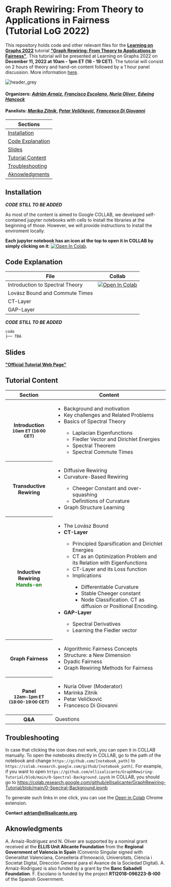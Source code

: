 # Graph Rewiring: From Theory to Applications in Fairness <br>(Tutorial LoG 2022)
This repository holds code and other relevant files for the [**Learning on Graphs 2022**](https://logconference.org/) tutorial **["Graph Rewiring: From Theory to Applications in Fairness"](https://ellisalicante.org/tutorials/GraphRewiring)**. This tutorial will be presented at Learning on Graphs 2022 on **December 11, 2022 at 10am - 1pm ET (16 - 19 CET)**. The tutorial will consist on 2 hours of theory and hand-on content followed by a 1 hour panel discussion. More information [here](https://ellisalicante.org/tutorials/GraphRewiring).


![header_grey](https://user-images.githubusercontent.com/33413560/204992639-8fdb4ebe-0389-4950-b6e7-de414cc3d7b8.png)


#### Organizers: [*Adrián Arnaiz*](https://ellisalicante.org/tutorials/GraphRewiring), [*Francisco Escolano*](https://ellisalicante.org/tutorials/GraphRewiring), [*Nuria Oliver*](https://ellisalicante.org/tutorials/GraphRewiring), [*Edwing Hancock*](https://ellisalicante.org/tutorials/GraphRewiring)
#### Panelists: [*Marika Zitnik*](https://ellisalicante.org/tutorials/GraphRewiring), [*Petar Veličković*](https://ellisalicante.org/tutorials/GraphRewiring), [*Francesco Di Giovanni*](https://ellisalicante.org/tutorials/GraphRewiring)

|Sections|
|-|
| [Installation](#installation)|
| [Code Explanation](#code-explanation)|
| [Slides](#slides)|
| [Tutorial Content](#tutorial-content)|
| [Troubleshooting](#troubleshooting)|
| [Aknowledgments](#aknowledgments) |


## Installation
***CODE STILL TO BE ADDED***

As most of the content is aimed to Google COLLAB, we developed self-contained jupyter notebooks with cells to install the libraries at the beginning of those. However, we will provide instructions to install the enviroment locally.

**Each jupyter notebook has an icon at the top to open it in COLLAB by simply clicking on it**: [![Open In Colab](https://colab.research.google.com/assets/colab-badge.svg)](https://colab.research.google.com/github/ellisalicante/GraphRewiring-Tutorial/blob/main/0-Spectral-Background.ipynb).


## Code Explanation

| File | Collab|
|-|-|
| Introduction to Spectral Theory |[![Open In Colab](https://colab.research.google.com/assets/colab-badge.svg)](https://colab.research.google.com/github/ellisalicante/GraphRewiring-Tutorial/blob/main/0-Spectral-Background.ipynb)|
| Lovász Bound and Commute Times | |
| CT-Layer | |
| GAP-Layer| | 

***CODE STILL TO BE ADDED***
```bash
code
├── TBA
```

## Slides
**["Official Tutorial Web Page"](https://ellisalicante.org/tutorials/GraphRewiring)**

## Tutorial Content

<div class="table-responsive">
<table class="table table-bordered text-center table-striped">
  <thead>
    <tr>
      <th scope="col" class="text-right">Section</th>
      <th scope="col" class="text-left">Content</th>
    </tr>
  </thead>
  <tbody>
    <tr>
      <th class="text-right align-middle">Introduction<br><small>10am ET (16:00 CET)</small></th>
      <td class="text-left align-middle">
      <ul>
        <li>Background and motivation</li>
        <li>Key challenges and Related Problems</li>
        <li>Basics of Spectral Theory</li>
        <ul> 
          <li>Laplacian Eigenfunctions</li>
          <li>Fiedler Vector and Dirichlet Energies</li>
          <li>Spectral Theorem</li>
          <li>Spectral Commute Times</li>
        </ul>
      </ul></td>
    </tr>
    <tr>
      <th class="text-right align-middle">Transductive Rewiring</th>
      <td class="text-left align-middle">
      <ul> 
        <li>Diffusive Rewiring</li>
        <li>Curvature-Based Rewiring</li>
        <ul>
          <li>Cheeger Constant and over-squashing</li>
          <li>Definitions of Curvature</li>
        </ul>
        <li>Graph Structure Learning</li>
      </ul></td>
    </tr>
    <tr>
      <th class="text-right align-middle">Inductive Rewiring<br><span style="color:green">Hands-on</span></th>
      <td class="text-left align-middle">
      <ul>
        <li>The Lovász Bound</li>
        <li><b>CT-Layer</b></li>
        <ul>
          <li>Principled Sparsification and Dirichlet Energies</li>
          <li>CT as an Optimization Problem and its Relation with Eigenfunctions</li>
          <li>CT-Layer and its Loss function</li>
          <li>Implications</li>
          <ul>
            <li>Differentiable Curvature</li>
            <li>Stable Cheeger constant</li>
            <li>Node Classification. CT as diffusion or Positional Encoding.</li>
          </ul>
        </ul>
        <li><b>GAP-Layer</b></li>
        <ul>
          <li>Spectral Derivatives</li>
          <li>Learning the Fiedler vector</li>
        </ul>
      </ul></td>
    </tr>
    <tr>
      <th class="text-right align-middle">Graph Fairness</th>
      <td class="text-left align-middle">
      <ul>
        <li>Algorithmic Fairness Concepts</li>
        <li>Structure: a New Dimension</li>
        <li>Dyadic Fairness</li>
        <li>Graph Rewiring Methods for Fairness</li>
      </ul></td>
    </tr>
    <tr>
      <th class="text-right align-middle">Panel<br><small>12am-1pm ET<br> (18:00-19:00 CET)</small></th>
      <td class="text-left align-middle">
      <ul>
        <li>Nuria Oliver (Moderator)</li>
        <li>Marinka Zitnik</li>
        <li>Petar Veličković</li>
        <li>Francesco Di Giovanni</li>
      </ul></td>
    </tr>
    <tr>
      <th class="text-right align-middle">Q<span>&#38;</span>A</th>
      <td class="text-left align-middle">Questions</td>
    </tr>
  </tbody>
</table>
</div>

## Troubleshooting

In case that clicking the icon does not work, you can open it in COLLAB manually. To open the notebooks directly in COLLAB, go to the path of the notebook and change `https://github.com/[notebook_path]` to `https://colab.research.google.com/github/[notebook_path]`. For example, if you want to open `https://github.com/ellisalicante/GraphRewiring-Tutorial/blob/main/0-Spectral-Background.ipynb` in COLLAB, you should go to https://colab.research.google.com/github/ellisalicante/GraphRewiring-Tutorial/blob/main/0-Spectral-Background.ipynb

To generate such links in one click, you can use the [Open in Colab](https://chrome.google.com/webstore/detail/open-in-colab/iogfkhleblhcpcekbiedikdehleodpjo) Chrome extension.

**Contact adrian@ellisalicante.org**.

## Aknowledgments

A. Arnaiz-Rodriguez and N. Oliver are supported by a nominal grant received at the **ELLIS Unit Alicante Foundation** from the **Regional Government of Valencia in Spain** (Convenio Singular signed with Generalitat Valenciana, Conselleria d’Innovació, Universitats, Ciència i Societat Digital, Dirección General para el Avance de la Sociedad Digital). A. Arnaiz-Rodriguez is also funded by a grant by the **Banc Sabadell Foundation**. F. Escolano is funded by the project **RTI2018-096223-B-I00** of the Spanish Government. 
